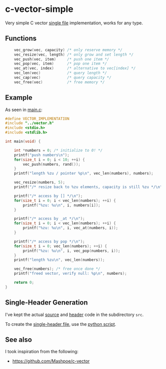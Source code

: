 # c-vector-simple

Very simple C vector [single file](vector.h) implementation, works for any type.

## Functions

```c
    vec_grow(vec, capacity) /* only reserve memory */
    vec_resize(vec, length) /* only grow and set length */
    vec_push(vec, item)     /* push one item */
    vec_pop(vec, item)      /* pop one item */
    vec_at(vec, index)      /* alternative to vec[index] */
    vec_len(vec)            /* query length */
    vec_cap(vec)            /* query capacity */
    vec_free(vec)           /* free memory */
```

## Example

As seen in [main.c](examples/main.c):

```c
#define VECTOR_IMPLEMENTATION
#include "../vector.h"
#include <stdio.h>
#include <stdlib.h>

int main(void) {

    int *numbers = 0; /* initialize to 0! */
    printf("push numbers\n");
    for(size_t i = 0; i < 10; ++i) {
        vec_push(numbers, rand());
    }
    printf("length %zu / pointer %p\n", vec_len(numbers), numbers);

    vec_resize(numbers, 5);
    printf("/* resize back to %zu elements, capacity is still %zu */\n", vec_len(numbers), vec_cap(numbers));

    printf("/* access by [] */\n");
    for(size_t i = 0; i < vec_len(numbers); ++i) {
        printf("%zu: %u\n", i, numbers[i]);
    }

    printf("/* access by _at */\n");
    for(size_t i = 0; i < vec_len(numbers); ++i) {
        printf("%zu: %u\n", i, vec_at(numbers, i));
    }

    printf("/* access by pop */\n");
    for(size_t i = 0; vec_len(numbers); ++i) {
        printf("%zu: %u\n", i, vec_pop(numbers, i));
    }
    printf("length %zu\n", vec_len(numbers));

    vec_free(numbers); /* free once done */
    printf("freed vector, verify null: %p\n", numbers);

    return 0;
}
```

## Single-Header Generation

I've kept the actual [source](src/vec.c) and [header](src/vec.h) code in the subdirectory `src`.

To create the [single-header file](vector.h), use the [python script](gen-single-file.py).

## See also

I took inspiration from the following:

- <https://github.com/Mashpoe/c-vector>

